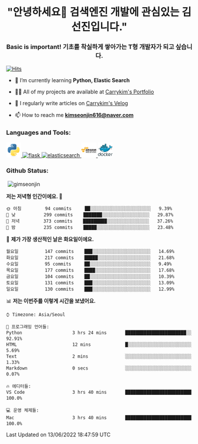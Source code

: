 <h1 align="center">"안녕하세요👋 검색엔진 개발에 관심있는 김선진입니다."</h1>
<h3 align="center">Basic is important! 기초를 착실하게 쌓아가는 T형 개발자가 되고 싶습니다.</h3>

[![Hits](https://hits.seeyoufarm.com/api/count/incr/badge.svg?url=https%3A%2F%2Fgithub.com%2Fgimseonjin&count_bg=%2318BFE5&title_bg=%23555555&icon=ko-fi.svg&icon_color=%23E7E7E7&title=hits&edge_flat=false)](https://hits.seeyoufarm.com)

- 🌱 I’m currently learning **Python, Elastic Search**

- 👨‍💻 All of my projects are available at [Carrykim's Portfolio](https://elderly-gruyere-ed2.notion.site/0-a2fe0ade7c354a749153cd7544fbd685)

- 📝 I regularly write articles on [Carrykim's Velog](https://velog.io/@carrykim)

- 📫 How to reach me **kimseonjin616@naver.com**


<h3 align="left">Languages and Tools:</h3>
<p align="left"> 
 <a href="https://www.python.org" target="_blank" rel="noreferrer"> 
  <img src="https://raw.githubusercontent.com/devicons/devicon/master/icons/python/python-original.svg" alt="python" width="8%" height="8%"/> 
 </a>
 <a href="https://flask.palletsprojects.com/" target="_blank" rel="noreferrer"> <img src="https://www.vectorlogo.zone/logos/pocoo_flask/pocoo_flask-icon.svg" alt="flask" width="8%" height="8%"/> </a> <a href="https://www.elastic.co" target="_blank" rel="noreferrer"> <img src="https://www.vectorlogo.zone/logos/elastic/elastic-icon.svg" alt="elasticsearch" width="8%" height="8%"/> </a> <a href="https://aws.amazon.com" target="_blank" rel="noreferrer"> <img src="https://raw.githubusercontent.com/devicons/devicon/master/icons/amazonwebservices/amazonwebservices-original-wordmark.svg" alt="aws" width="8%" height="8%"/> </a> <a href="https://www.docker.com/" target="_blank" rel="noreferrer"> <img src="https://raw.githubusercontent.com/devicons/devicon/master/icons/docker/docker-original-wordmark.svg" alt="docker" width="8%" height="8%"/> </a>   </p>


<h3 align="left">Github Status:</h3>
<p align="left">
 <p>&nbsp;<img align="center" src="https://github-readme-stats.vercel.app/api?username=gimseonjin&show_icons=true&locale=en" alt="gimseonjin" /></p>
</p>


<!--START_SECTION:waka-->
**저는 저녁형 인간이에요. 🦉** 

```text
🌞 아침         94 commits     ██░░░░░░░░░░░░░░░░░░░░░░░   9.39% 
🌆 낮　         299 commits    ███████░░░░░░░░░░░░░░░░░░   29.87% 
🌃 저녁         373 commits    █████████░░░░░░░░░░░░░░░░   37.26% 
🌙 밤　         235 commits    █████░░░░░░░░░░░░░░░░░░░░   23.48%

```
📅 **제가 가장 생산적인 날은 화요일이에요.** 

```text
월요일          147 commits    ███░░░░░░░░░░░░░░░░░░░░░░   14.69% 
화요일          217 commits    █████░░░░░░░░░░░░░░░░░░░░   21.68% 
수요일          95 commits     ██░░░░░░░░░░░░░░░░░░░░░░░   9.49% 
목요일          177 commits    ████░░░░░░░░░░░░░░░░░░░░░   17.68% 
금요일          104 commits    ██░░░░░░░░░░░░░░░░░░░░░░░   10.39% 
토요일          131 commits    ███░░░░░░░░░░░░░░░░░░░░░░   13.09% 
일요일          130 commits    ███░░░░░░░░░░░░░░░░░░░░░░   12.99%

```


📊 **저는 이번주를 이렇게 시간을 보냈어요.** 

```text
⌚︎ Timezone: Asia/Seoul

💬 프로그래밍 언어들: 
Python                   3 hrs 24 mins       ███████████████████████░░   92.91% 
HTML                     12 mins             █░░░░░░░░░░░░░░░░░░░░░░░░   5.69% 
Text                     2 mins              ░░░░░░░░░░░░░░░░░░░░░░░░░   1.33% 
Markdown                 0 secs              ░░░░░░░░░░░░░░░░░░░░░░░░░   0.07%

🔥 에디터들: 
VS Code                  3 hrs 40 mins       █████████████████████████   100.0%

💻 운영 체제들: 
Mac                      3 hrs 40 mins       █████████████████████████   100.0%

```


 Last Updated on 13/06/2022 18:47:59 UTC
<!--END_SECTION:waka-->
